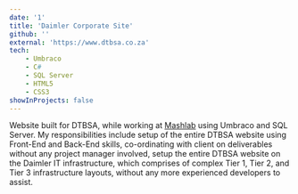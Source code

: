 ```yaml
---
date: '1'
title: 'Daimler Corporate Site'
github: ''
external: 'https://www.dtbsa.co.za'
tech:
    - Umbraco
    - C#
    - SQL Server
    - HTML5
    - CSS3
showInProjects: false
---
```


Website built for DTBSA, while working at [Mashlab]('https://mashlab.co.za') using Umbraco and SQL Server.
My responsibilities include setup of the entire DTBSA website using Front-End and Back-End skills, co-ordinating with client on deliverables without any project manager involved, setup the entire DTBSA website on the Daimler IT infrastructure, which comprises of complex Tier 1, Tier 2, and Tier 3 infrastructure layouts, without any more experienced developers to assist.
